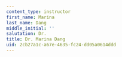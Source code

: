 ```yaml
---
content_type: instructor
first_name: Marina
last_name: Dang
middle_initial: ''
salutation: Dr.
title: Dr. Marina Dang
uid: 2cb27a1c-a67e-4635-fc24-dd05a0614ddd
---
```

